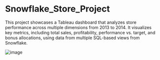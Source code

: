 # Snowflake_Store_Project
This project showcases a Tableau dashboard that analyzes store performance across multiple dimensions from 2013 to 2014. It visualizes key metrics, including total sales, profitability, performance vs. target, and bonus allocations, using data from multiple SQL-based views from Snowflake.

![image](https://github.com/user-attachments/assets/be4bdc10-bc87-4d96-a1a1-1d6d95af3069)

